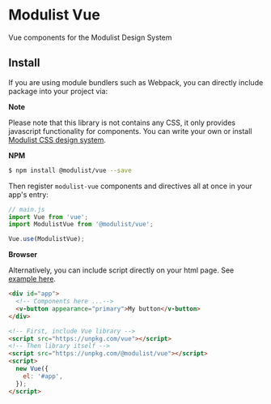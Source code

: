 # Modulist Vue

Vue components for the Modulist Design System

## Install

If you are using module bundlers such as Webpack, you can directly include package into your project via:

**Note**

Please note that this library is not contains any CSS, it only provides javascript functionality for components. You can write your own or install [Modulist CSS design system](https://github.com/simplystack/modulist-css/).

**NPM**
``` bash
$ npm install @modulist/vue --save
```

Then register `modulist-vue` components and directives all at once in your app's entry:

``` js
// main.js
import Vue from 'vue';
import ModulistVue from '@modulist/vue';

Vue.use(ModulistVue);
```

**Browser**

Alternatively, you can include script directly on your html page. See [example here](https://github.com/simplystack/modulist-vue/examples/browser/index.html).

```html
<div id="app">
  <!-- Components here ...-->
  <v-button appearance="primary">My button</v-button>
</div>

<!-- First, include Vue library -->
<script src="https://unpkg.com/vue"></script>
<!-- Then library itself -->
<script src="https://unpkg.com/@modulist/vue"></script>
<script>
  new Vue({
    el: '#app',
  });
</script>
```
